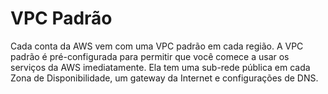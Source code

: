 # VPC Padrão

Cada conta da AWS vem com uma VPC padrão em cada região. A VPC padrão é pré-configurada para permitir que você comece a usar os serviços da AWS imediatamente. Ela tem uma sub-rede pública em cada Zona de Disponibilidade, um gateway da Internet e configurações de DNS.